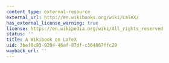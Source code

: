 ```yaml
---
content_type: external-resource
external_url: http://en.wikibooks.org/wiki/LaTeX/
has_external_license_warning: true
license: https://en.wikipedia.org/wiki/All_rights_reserved
status: ''
title: A Wikibook on LaTeX
uid: 3bef8c93-9204-46af-87df-c364867ffc29
wayback_url: ''
---
```

